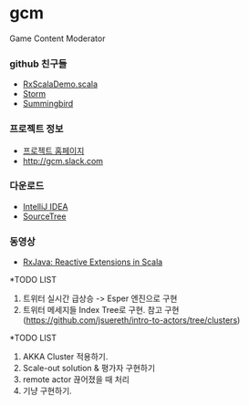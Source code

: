 gcm
===

Game Content Moderator

### github 친구들

* [RxScalaDemo.scala](https://github.com/Netflix/RxJava/blob/master/language-adaptors/rxjava-scala/src/examples/scala/rx/lang/scala/examples/RxScalaDemo.scala)
* [Storm](https://github.com/nathanmarz/storm)
* [Summingbird](https://github.com/twitter/summingbird)

### 프로젝트 정보

* [프로젝트 홈페이지](http://meslab.snu.ac.kr/courses/2014s/project/)
* http://gcm.slack.com

### 다운로드

* [IntelliJ IDEA](http://www.jetbrains.com/idea/)
* [SourceTree](http://www.sourcetreeapp.com/)

### 동영상

* [RxJava: Reactive Extensions in Scala](http://www.youtube.com/watch?v=tOMK_FYJREw)

*TODO LIST
1. 트위터 실시간 급상승 -> Esper 엔진으로 구현
2. 트위터 메세지들 Index Tree로 구현. 참고 구현(https://github.com/jsuereth/intro-to-actors/tree/clusters) 

*TODO LIST
1. AKKA Cluster 적용하기.
2. Scale-out solution & 평가자 구현하기
3. remote actor 끊어졌을 때 처리
4. 기냥 구현하기.

